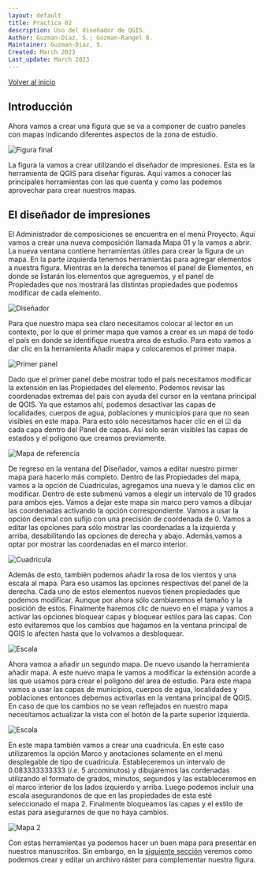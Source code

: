 ```yaml
---
layout: default
title: Practica 02
description: Uso del diseñador de QGIS.
Author: Guzman-Diaz, S.; Guzman-Rangel B. 
Maintainer: Guzman-Diaz, S.
Created: March 2023
Last_update: March 2023
---
```

[Volver al inicio](index.md)


## Introducción 

Ahora vamos a crear una figura que se va a componer de cuatro paneles con mapas indicando diferentes aspectos de la zona de estudio.

![Figura final](assets/images/Mapa_final.png)

La figura la vamos a crear utilizando el diseñador de impresiones. Esta es la herramienta de QGIS para diseñar figuras. Aquí vamos a conocer las principales herramientas con las que cuenta y como las podemos aprovechar para crear nuestros mapas.

## El diseñador de impresiones

El Administrador de composiciones se encuentra en el menú Proyecto. Aquí vamos a crear una nueva composición llamada Mapa 01 y la vamos a abrir. La nueva ventana contiene herramientas útiles para crear la figura de un mapa. En la parte izquierda tenemos herramientas para agregar elementos a nuestra figura. Mientras en la derecha tenemos el panel de Elementos, en donde se listarán los elementos que agreguemos, y el panel de Propiedades que nos mostrará las distintas propiedades que podemos modificar de cada elemento.

![Diseñador](assets/images/06.01_disenador.png)

Para que nuestro mapa sea claro necesitamos colocar al lector en un contexto, por lo que el primer mapa que vamos a crear es un mapa de todo el país en donde se identifique nuestra area de estudio. Para esto vamos a dar clic en la herramienta Añadir mapa y colocaremos el primer mapa. 

![Primer panel](assets/images/06.02_primer_panel.png)

Dado que el primer panel debe mostrar todo el país necesitamos modificar la extensión en las Propiedades del elemento. Podemos revisar las coordenadas extremas del país con ayuda del cursor en la ventana principal de QGIS. Ya que estamos ahí, podemos desactivar las capas de localidades, cuerpos de agua, poblaciones y municipios para que no sean visibles en este mapa. Para esto sólo necesitamos hacer clic en el ☑ da cada capa dentro del Panel de capas. Así solo serán visibles las capas de estados y el poligono que creamos previamente.

![Mapa de referencia](assets/images/06.03_primer_mapa.png)

De regreso en la ventana del Diseñador, vamos a editar nuestro pirmer mapa para hacerlo más completo. Dentro de las Propiedades del mapa, vamos a la opción de Cuadriculas, agregamos una nueva y le damos clic en modificar. Dentro de este submenú vamos a elegir un intervalo de 10 grados para ambos ejes. Vamos a dejar este mapa sin marco pero vamos a dibujar las coordenadas activando la opción correspondiente. Vamos a usar la opción decimal con sufijo con una precisión de coordenada de 0. Vamos a editar las opciones para sólo mostrar las coordenadas a la izquierda y arriba, desabilitando las opciones de derecha y abajo. Además,vamos a optar por mostrar las coordenadas en el marco interior.

![Cuadricula](assets/images/06.04_cuadricula.png)

Además de esto, también podemos añadir la rosa de los vientos y una escala al mapa. Para eso usamos las opciones respectivas del panel de la derecha. Cada uno de estos elementos nuevos tienen propiedades que podemos modificar. Aunque por ahora sólo cambiaremos el tamaño y la posición de estos. Finalmente haremos clic de nuevo en el mapa y vamos a activar las opciones bloquear capas y bloquear estilos para las capas. Con esto evitaremos que los cambios que hagamos en la ventana principal de QGIS lo afecten hasta que lo volvamos a desbloquear.

![Escala](assets/images/06.05_bloqueado.png)

Ahora vamoa a añadir un segundo mapa. De nuevo usando la herramienta añadir mapa. A este nuevo mapa le vamos a modificar la extensión acorde a las que usamos para crear el poligono del area de estudio. Para este mapa vamos a usar las capas de municipios, cuerpos de agua, localidades y poblaciones entonces debemos activarlas en la ventana principal de QGIS. En caso de que los cambios no se vean reflejados en nuestro mapa necesitamos actualizar la vista con el botón de la parte superior izquierda.

![Escala](assets/images/06.06_mapa_02.png)

En este mapa también vamos a crear una cuadricula. En este caso utilizaremos la opción Marco y anotaciones solamente en el menú desplegable de tipo de cuadricula. Estableceremos un intervalo de 0.083333333333 (*i.e.* 5 arcominutos) y dibujaremos las cordenadas utilizando el formato de grados, minutos, segundos y las estableceremos en el marco interior de los lados izquierdo y arriba. Luego podemos incluir una escala asegurandonos de que en las propiedades de esta esté seleccionado el mapa 2. Finalmente bloqueamos las capas y el estilo de estas para asegurarnos de que no haya cambios.

![Mapa 2](assets/images/06.07_cuadricula.png)

Con estas herramientas ya podemos hacer un buen mapa para presentar en nuestros manuscritos. Sin embargo, en la [siguiente sección](07_practica_rasters.md) veremos como podemos crear y editar un archivo ráster para complementar nuestra figura.


